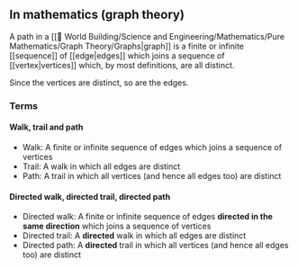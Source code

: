 ## In mathematics (graph theory)
A path in a [[🔮 World Building/Science and Engineering/Mathematics/Pure Mathematics/Graph Theory/Graphs|graph]] is a finite or infinite [[sequence]] of [[edge|edges]] which joins a sequence of [[vertex|vertices]] which, by most definitions, are all distinct.

Since the vertices are distinct, so are the edges.
### Terms
#### Walk, trail and path
- Walk: A finite or infinite sequence of edges which joins a sequence of vertices
- Trail: A walk in which all edges are distinct
- Path: A trail in which all vertices (and hence all edges too) are distinct
#### Directed walk, directed trail, directed path
- Directed walk: A finite or infinite sequence of edges **directed in the same direction** which joins a sequence of vertices
- Directed trail: A **directed** walk in which all edges are distinct
- Directed path: A **directed** trail in which all vertices (and hence all edges too) are distinct